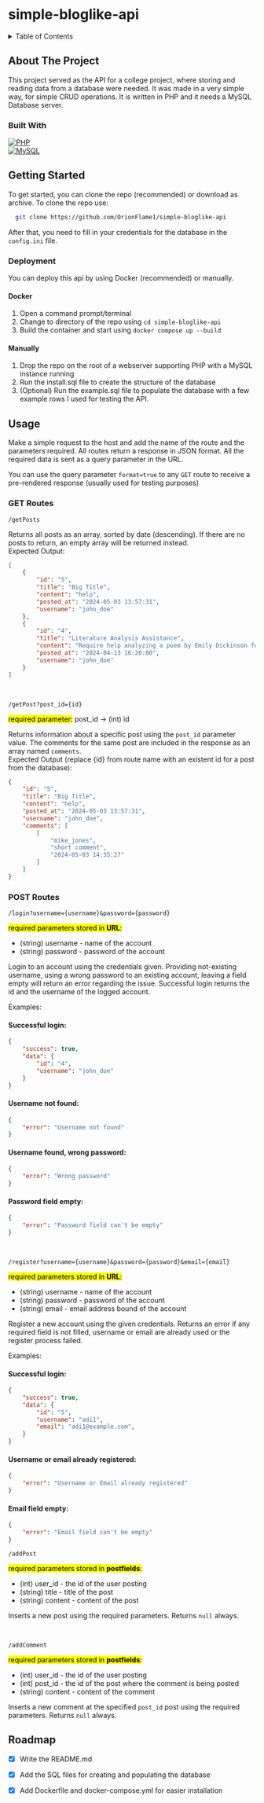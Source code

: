 # simple-bloglike-api

<details>
  <summary>Table of Contents</summary>
  <ol>
    <li>
      <a href="#about-the-project">About The Project</a>
      <ul>
        <li><a href="#built-with">Built With</a></li>
      </ul>
    </li>
    <li>
      <a href="#getting-started">Getting Started</a>
    </li>
    <li>
      <a href="#usage">Usage</a>
      <ul>
        <li><a href="#get-routes">GET Routes</a></li>
        <li><a href="#post-routes">POST Routes</a></li>
      </ul>
    </li>
    <li><a href="#roadmap">Roadmap</a></li>
  </ol>
</details>

## About The Project

This project served as the API for a college project, where storing and reading data from a database were needed. It was made in a very simple way, for simple CRUD operations. It is written in PHP and it needs a MySQL Database server.

### Built With

[![PHP][php-shield]][php-url]
<br/>
[![MySQL][mysql-shield]][mysql-url]

<!-- GETTING STARTED -->
## Getting Started

To get started, you can clone the repo (recommended) or download as archive. To clone the repo use:
```bash
  git clone https://github.com/OrionFlame1/simple-bloglike-api
```

After that, you need to fill in your credentials for the database in the ```config.ini``` file.

### Deployment
You can deploy this api by using Docker (recommended) or manually.

#### Docker

1. Open a command prompt/terminal
2. Change to directory of the repo using ```cd simple-bloglike-api```
3. Build the container and start using ```docker compose up --build```

#### Manually
1. Drop the repo on the root of a webserver supporting PHP with a MySQL instance running
2. Run the install.sql file to create the structure of the database
3. (Optional) Run the example.sql file to populate the database with a few example rows I used for testing the API.

<!-- USAGE EXAMPLES -->
## Usage

Make a simple request to the host and add the name of the route and the parameters required. All routes return a response in JSON format. All the required data is sent as a query parameter in the URL.

You can use the query parameter `format=true` to any `GET` route to receive a pre-rendered response (usually used for testing purposes)

### GET Routes

`/getPosts`

Returns all posts as an array, sorted by date (descending). If there are no posts to return, an empty array will be returned instead. <br>
Expected Output:
```json
[
    {
        "id": "5",
        "title": "Big Title",
        "content": "help",
        "posted_at": "2024-05-03 13:57:31",
        "username": "john_doe"
    },
    {
        "id": "4",
        "title": "Literature Analysis Assistance",
        "content": "Require help analyzing a poem by Emily Dickinson for my English class.",
        "posted_at": "2024-04-13 16:20:00",
        "username": "john_doe"
    }
]
```

<br>

`/getPost?post_id={id}`

<mark>required parameter:</mark> post_id -> (int) id

Returns information about a specific post using the `post_id` parameter value. The comments for the same post are included in the response as an array named `comments`.<br>
Expected Output (replace {id} from route name with an existent id for a post from the database):
```json
{
    "id": "5",
    "title": "Big Title",
    "content": "help",
    "posted_at": "2024-05-03 13:57:31",
    "username": "john_doe",
    "comments": [
        [
            "mike_jones",
            "short comment",
            "2024-05-03 14:35:27"
        ]
    ]
}
```

### POST Routes

`/login?username={username}&password={password}`

<mark>required parameters stored in <b>URL</b>:</mark>
<ul>
  <li>(string) username - name of the account</li>
  <li>(string) password - password of the account</li>
</ul>

Login to an account using the credentials given. Providing not-existing username, using a wrong password to an existing account, leaving a field empty will return an error regarding the issue. Successful login returns the id and the username of the logged account.

Examples:
#### Successful login:
```json
{
    "success": true,
    "data": {
        "id": "4",
        "username": "john_doe"
    }
}
```

#### Username not found:
```json
{
    "error": "Username not found"
}
```

#### Username found, wrong password:
```json
{
    "error": "Wrong password"
}
```

#### Password field empty:
```json
{
    "error": "Password field can't be empty"
}
```

<br>

`/register?username={username}&password={password}&email={email}`

<mark>required parameters stored in <b>URL</b>:</mark>
<ul>
  <li>(string) username - name of the account</li>
  <li>(string) password - password of the account</li>
  <li>(string) email - email address bound of the account</li>
</ul>

Register a new account using the given credentials. Returns an error if any required field is not filled, username or email are already used or the register process failed.

Examples:
#### Successful login:
```json
{
    "success": true,
    "data": {
        "id": "5",
        "username": "adi1",
        "email": "adi1@example.com",
    }
}
```

#### Username or email already registered:
```json
{
    "error": "Username or Email already registered"
}
```

#### Email field empty:
```json
{
    "error": "Email field can't be empty"
}
```

`/addPost`

<mark>required parameters stored in <b>postfields</b>:</mark>
<ul>
  <li>(int) user_id - the id of the user posting</li>
  <li>(string) title - title of the post</li>
  <li>(string) content - content of the post</li>
</ul>

Inserts a new post using the required parameters. Returns `null` always.

<br>

`/addComment`

<mark>required parameters stored in <b>postfields</b>:</mark>
<ul>
  <li>(int) user_id - the id of the user posting</li>
  <li>(int) post_id - the id of the post where the comment is being posted</li>
  <li>(string) content - content of the comment</li>
</ul>

Inserts a new comment at the specified `post_id` post using the required parameters. Returns `null` always.

<!-- ROADMAP -->
## Roadmap

- [x] Write the README.md
- [x] Add the SQL files for creating and populating the database
- [x] Add Dockerfile and docker-compose.yml for easier installation


<!-- MARKDOWN LINKS & IMAGES -->
<!-- https://www.markdownguide.org/basic-syntax/#reference-style-links -->
[php-shield]: https://img.shields.io/badge/PHP-777BB4?style=for-the-badge&logo=php&logoColor=white
[php-url]: https://www.php.net/
[mysql-shield]: https://img.shields.io/badge/MySQL-00000F?style=for-the-badge&logo=mysql&logoColor=white
[mysql-url]: https://dev.mysql.com/doc/
